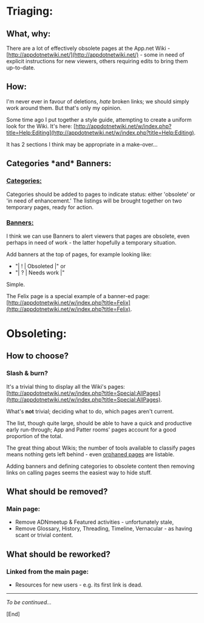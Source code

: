 # Triaging:

## What, why:

There are a lot of effectively obsolete pages at the App.net Wiki - [http://appdotnetwiki.net/](http://appdotnetwiki.net/) - some in need of explicit instructions for new viewers, others requiring edits to bring them up-to-date.

## How:

I'm never ever in favour of deletions, *hate* broken links; we should simply work around them.  But that's only my opinion.

Some time ago I put together a style guide, attempting to create a uniform look for the Wiki.  It's here: [http://appdotnetwiki.net/w/index.php?title=Help:Editing](http://appdotnetwiki.net/w/index.php?title=Help:Editing).

It has 2 sections I think may be appropriate in a make-over…

## Categories \*and\* Banners:

### [Categories:](http://appdotnetwiki.net/w/index.php?title=Help:Editing#Categories)

Categories should be added to pages to indicate status: either 'obsolete' or 'in need of enhancement.'  The listings will be brought together on two temporary pages, ready for action.

### [Banners:](http://appdotnetwiki.net/w/index.php?title=Help:Editing#Banners)

I think we can use Banners to alert viewers that pages are obsolete, even perhaps in need of work - the latter hopefully a temporary situation.

Add banners at the top of pages, for example looking like:

* "| ! | Obsoleted |" or
* "| ? | Needs work |"

Simple.

The Felix page is a special example of a banner-ed page: [http://appdotnetwiki.net/w/index.php?title=Felix](http://appdotnetwiki.net/w/index.php?title=Felix).

# Obsoleting:

## How to choose?

### Slash & burn?

It's a trivial thing to display all the Wiki's pages: [http://appdotnetwiki.net/w/index.php?title=Special:AllPages](http://appdotnetwiki.net/w/index.php?title=Special:AllPages).

What's **not** trivial; deciding what to do, which pages aren't current.

The list, though quite large, should be able to have a quick and productive early run-through; App and Patter rooms' pages account for a good proportion of the total.

The great thing about Wikis; the number of tools available to classify pages means nothing gets left behind - even [orphaned pages](http://appdotnetwiki.net/w/index.php?title=Special:LonelyPages) are listable.

Adding banners and defining categories to obsolete content then removing links on calling pages seems the easiest way to hide stuff.

## What should be removed?

### Main page:

* Remove ADNmeetup & Featured activities - unfortunately stale,
* Remove Glossary, History, Threading, Timeline, Vernacular - as having scant or trivial content.

## What should be reworked?

### Linked from the main page:

* Resources for new users - e.g. its first link is dead.

---

*To be continued…* 

[End]
 
